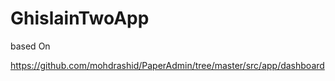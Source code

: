 # GhislainTwoApp

based On 

https://github.com/mohdrashid/PaperAdmin/tree/master/src/app/dashboard


 
